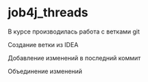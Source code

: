 # job4j_threads
                                                                                                   
В курсе производилась работа с ветками git

Создание ветки из IDEA

Добавление изменений в последний коммит

Объединение изменений